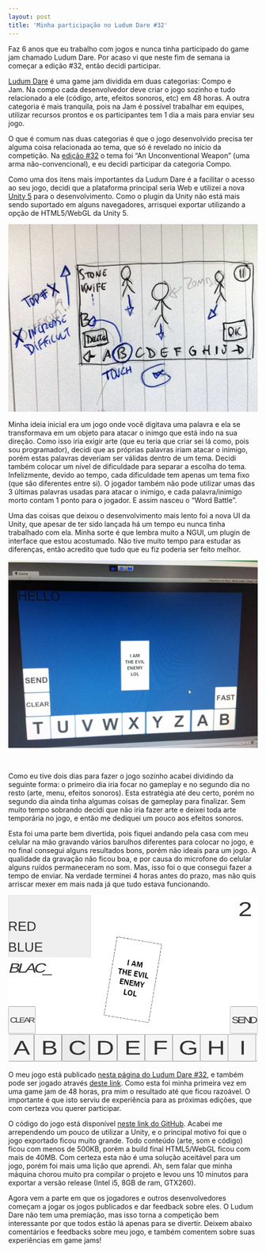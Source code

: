 ```yaml
---
layout: post
title: 'Minha participação no Ludum Dare #32'
---
```


Faz 6 anos que eu trabalho com jogos e nunca tinha participado do game jam chamado Ludum Dare. Por acaso vi que neste fim de semana ia começar a edição #32, então decidi participar.

[Ludum Dare](http://ludumdare.com/compo/ "LD") é uma game jam dividida em duas categorias: Compo e Jam. Na compo cada desenvolvedor deve criar o jogo sozinho e tudo relacionado a ele (código, arte, efeitos sonoros, etc) em 48 horas. A outra categoria é mais tranquila, pois na Jam é possível trabalhar em equipes, utilizar recursos prontos e os participantes tem 1 dia a mais para enviar seu jogo.

O que é comum nas duas categorias é que o jogo desenvolvido precisa ter alguma coisa relacionada ao tema, que só é revelado no início da competição. Na [edição #32](http://ludumdare.com/compo/ludum-dare-32/ "LD32") o tema foi “An Unconventional Weapon” (uma arma não-convencional), e eu decidi participar da categoria Compo.

Como uma dos itens mais importantes da Ludum Dare é a facilitar o acesso ao seu jogo, decidi que a plataforma principal seria Web e utilizei a nova [Unity 5](http://unity3d.com/ "Unity") para o desenvolvimento. Como o plugin da Unity não está mais sendo suportado em alguns navegadores, arrisquei exportar utilizando a opção de HTML5/WebGL da Unity 5.

[![LD32](../content/images/2015/04/2015-04-17-22.09-e1435691329748-1024x768.jpg)](../content/images/2015/04/2015-04-17-22.09.jpg)

Minha ideia inicial era um jogo onde você digitava uma palavra e ela se transformava em um objeto para atacar o inimgo que está indo na sua direção. Como isso iria exigir arte (que eu teria que criar sei lá como, pois sou programador), decidi que as próprias palavras iriam atacar o inimigo, porém estas palavras deveriam ser válidas dentro de um tema. Decidi também colocar um nível de dificuldade para separar a escolha do tema. Infelizmente, devido ao tempo, cada dificuldade tem apenas um tema fixo (que são diferentes entre si). O jogador também não pode utilizar umas das 3 últimas palavras usadas para atacar o inimigo, e cada palavra/inimigo morto contam 1 ponto para o jogador. E assim nasceu o “Word Battle”.

Uma das coisas que deixou o desenvolvimento mais lento foi a nova UI da Unity, que apesar de ter sido lançada há um tempo eu nunca tinha trabalhado com ela. Minha sorte é que lembra muito a NGUI, um plugin de interface que estou acostumado. Não tive muito tempo para estudar as diferenças, então acredito que tudo que eu fiz poderia ser feito melhor.

[![LD32](../content/images/2015/04/2015-04-18-01.42-e1435691343227-1024x768.jpg)](../content/images/2015/04/2015-04-18-01.42.jpg)

 

Como eu tive dois dias para fazer o jogo sozinho acabei dividindo da seguinte forma: o primeiro dia iria focar no gameplay e no segundo dia no resto (arte, menu, efeitos sonoros). Esta estratégia até deu certo, porém no segundo dia ainda tinha algumas coisas de gameplay para finalizar. Sem muito tempo sobrando decidi que não iria fazer arte e deixei toda arte temporária no jogo, e então me dediquei um pouco aos efeitos sonoros.

Esta foi uma parte bem divertida, pois fiquei andando pela casa com meu celular na mão gravando vários barulhos diferentes para colocar no jogo, e no final consegui alguns resultados bons, porém não ideais para um jogo. A qualidade da gravação não ficou boa, e por causa do microfone do celular alguns ruídos permaneceram no som. Mas, isso foi o que consegui fazer a tempo de enviar. Na verdade terminei 4 horas antes do prazo, mas não quis arriscar mexer em mais nada já que tudo estava funcionando.

[![LD32](../content/images/2015/04/wordbattle03.png)](../content/images/2015/04/wordbattle03.png)

O meu jogo está publicado [nesta página do Ludum Dare #32](http://ludumdare.com/compo/ludum-dare-32/?action=preview&uid=52021 "LD32"), e também pode ser jogado através [deste link](http://cicanci.com/LD32 "LD32"). Como esta foi minha primeira vez em uma game jam de 48 horas, pra mim o resultado até que ficou razoável. O importante é que isto serviu de experiência para as próximas edições, que com certeza vou querer participar.

O código do jogo está disponível [neste link do GitHub](https://github.com/cicanci/game_unity_ld32 "LD32"). Acabei me arrependendo um pouco de utilizar a Unity, e o principal motivo foi que o jogo exportado ficou muito grande. Todo conteúdo (arte, som e código) ficou com menos de 500KB, porém a build final HTML5/WebGL ficou com mais de 40MB. Com certeza esta não é uma solução aceitável para um jogo, porém foi mais uma lição que aprendi. Ah, sem falar que minha máquina chorou muito pra compilar o projeto e levou uns 10 minutos para exportar a versão release (Intel i5, 8GB de ram, GTX260).

Agora vem a parte em que os jogadores e outros desenvolvedores começam a jogar os jogos publicados e dar feedback sobre eles. O Ludum Dare não tem uma premiação, mas isso torna a competição bem interessante por que todos estão lá apenas para se divertir. Deixem abaixo comentários e feedbacks sobre meu jogo, e também comentem sobre suas experiências em game jams!
